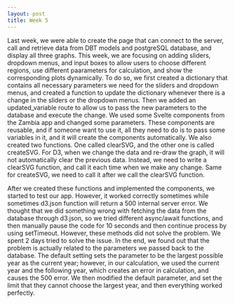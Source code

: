 ```yaml
---
layout: post
title: Week 5
---
```


Last week, we were able to create the page that can connect to the server, call and retrieve data from DBT models and postgreSQL database, and display all three graphs. This week, we are focusing on adding sliders, dropdown menus, and input boxes to allow users to choose different regions, use different paarameters for calculation, and show the corresponding plots dynamically. To do so, we first created a dictionary that contains all necessary parameters we need for the sliders and dropdown menus, and created a function to update the dictionary whenever there is a change in the sliders or the dropdown menus. Then we added an updated_variable route to allow us to pass the new parameters to the database and execute the change. We used some Svelte components from the Zambia app and changed some parameters. These components are reusable, and if someone want to use it, all they need to do is to pass some variables in it, and it will create the components automatically. We also created two functions. One called clearSVG, and the other one is called createSVG. For D3, when we change the data and re-draw the graph, it will not automatically clear the previous data. Instead, we need to write a clearSVG function, and call it each time when we make any change. Same for createSVG, we need to call it after we call the clearSVG function.

After we created these functions and implemented the components, we started to test our app. However, it worked correctly sometimes while sometimes d3.json function will return a 500 internal server error. We thought that we did something wrong with fetching the data from the database  through d3.json, so we tried different async/await functions, and then manually pause the code for 10 seconds and then continue process by using setTimeout. However, these methods did not solve the problem. We spent 2 days tried to solve the issue. In the end, we found out that the problem is actually related to the parameters we passed back to the database. The default setting sets the parameter to be the largest possible year as the current year; however, in our calculation, we used the current year and the following year, which creates an error in calculation, and causes the 500 error. We then modified the default parameter, and set the limit that they cannot choose the largest year, and then everything worked perfectly.